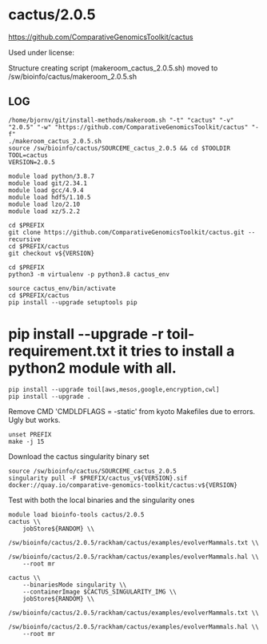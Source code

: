 cactus/2.0.5
========================

<https://github.com/ComparativeGenomicsToolkit/cactus>

Used under license:



Structure creating script (makeroom_cactus_2.0.5.sh) moved to /sw/bioinfo/cactus/makeroom_2.0.5.sh

LOG
---

    /home/bjornv/git/install-methods/makeroom.sh "-t" "cactus" "-v" "2.0.5" "-w" "https://github.com/ComparativeGenomicsToolkit/cactus" "-f"
    ./makeroom_cactus_2.0.5.sh
    source /sw/bioinfo/cactus/SOURCEME_cactus_2.0.5 && cd $TOOLDIR
    TOOL=cactus
    VERSION=2.0.5

    module load python/3.8.7
    module load git/2.34.1
    module load gcc/4.9.4
    module load hdf5/1.10.5
    module load lzo/2.10
    module load xz/5.2.2

    cd $PREFIX
    git clone https://github.com/ComparativeGenomicsToolkit/cactus.git --recursive
    cd $PREFIX/cactus
    git checkout v${VERSION}

    cd $PREFIX
    python3 -m virtualenv -p python3.8 cactus_env

    source cactus_env/bin/activate
    cd $PREFIX/cactus
    pip install --upgrade setuptools pip
# pip install --upgrade -r toil-requirement.txt it tries to install a python2 module with all.
    pip install --upgrade toil[aws,mesos,google,encryption,cwl]
    pip install --upgrade .

Remove CMD 'CMDLDFLAGS =  -static' from kyoto Makefiles due to errors. Ugly but works.

    unset PREFIX
    make -j 15

Download the cactus singularity binary set

    source /sw/bioinfo/cactus/SOURCEME_cactus_2.0.5
    singularity pull -F $PREFIX/cactus_v${VERSION}.sif docker://quay.io/comparative-genomics-toolkit/cactus:v${VERSION} 



Test with both the local binaries and the singularity ones

    module load bioinfo-tools cactus/2.0.5
    cactus \\
        jobStore${RANDOM} \\
        /sw/bioinfo/cactus/2.0.5/rackham/cactus/examples/evolverMammals.txt \\
        /sw/bioinfo/cactus/2.0.5/rackham/cactus/examples/evolverMammals.hal \\
        --root mr

    cactus \\
        --binariesMode singularity \\
        --containerImage $CACTUS_SINGULARITY_IMG \\
        jobStore${RANDOM} \\
        /sw/bioinfo/cactus/2.0.5/rackham/cactus/examples/evolverMammals.txt \\
        /sw/bioinfo/cactus/2.0.5/rackham/cactus/examples/evolverMammals.hal \\
        --root mr







